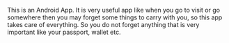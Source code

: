 This is an Android App. It is very useful app like when you go to visit or go somewhere then you may forget some things to carry with you, so this app takes care of everything. So you do not forget anything that is very important like your passport, wallet etc.
